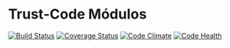 # Trust-Code Módulos

[![Build Status](https://travis-ci.org/Trust-Code/trust-addons.svg)](https://travis-ci.org/Trust-Code/trust-addons)
[![Coverage Status](https://coveralls.io/repos/Trust-Code/trust-addons/badge.svg)](https://coveralls.io/r/Trust-Code/trust-addons)
[![Code Climate](https://codeclimate.com/github/Trust-Code/trust-addons/badges/gpa.svg)](https://codeclimate.com/github/Trust-Code/trust-addons)
[![Code Health](https://landscape.io/github/Trust-Code/trust-addons/8.0/landscape.svg?style=flat)](https://landscape.io/github/Trust-Code/trust-addons/8.0)
